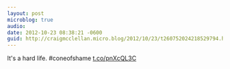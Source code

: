 ```yaml
---
layout: post
microblog: true
audio: 
date: 2012-10-23 08:38:21 -0600
guid: http://craigmcclellan.micro.blog/2012/10/23/t260752024218529794.html
---
```

It's a hard life. #coneofshame [t.co/pnXcQL3C](http://t.co/pnXcQL3C)
